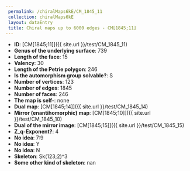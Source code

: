 ```yaml
--- 
 permalink: /chiralMaps6kE/CM_1845_11 
 collection: chiralMaps6kE
 layout: dataEntry
 title: Chiral maps up to 6000 edges - CM[1845;11]
---
```


- **ID**: [CM[1845;11]]({{ site.url }}/test/CM_1845_11)
- **Genus of the underlying surface**: 739
- **Length of the face**: 15
- **Valency**: 30
- **Length of the Petrie polygon**: 246
- **Is the automorphism group solvable?**: S
- **Number of vertices**: 123
- **Number of edges**: 1845
- **Number of faces**: 246
- **The map is self-**: none
- **Dual map**: [CM[1845;14]]({{ site.url }}/test/CM_1845_14)
- **Mirror (enantihomorphic) map**: [CM[1845;10]]({{ site.url }}/test/CM_1845_10)
- **Dual of the mirror image**: [CM[1845;15]]({{ site.url }}/test/CM_1845_15)
- **Z_q-Exponent?**: 4
- **No idea**:  7:9
- **No idea**: Y
- **No idea**: N
- **Skeleton**: Sk(123;2)^3
- **Some other kind of skeleton**: nan
